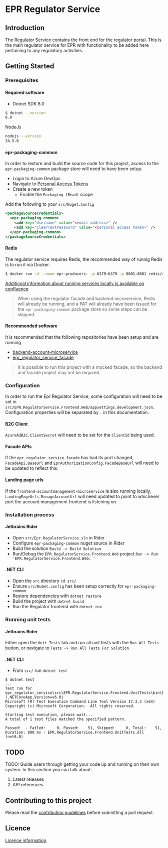 # EPR Regulator Service

## Introduction 
The Regulator Service contains the front end for the regulator portal. This is the main regulator service for EPR with functionality to be added here pertaining to any regulatory activities. 

## Getting Started

### Prerequisites

#### Required software

- Dotnet SDK 8.0

```sh
$ dotnet --version
8.0
```

NodeJs

```sh
nodejs --version
24.5.0
```

#### epr-packaging-common

In order to restore and build the source code for this project, access to the `epr-packaging-common` package store will need to have been setup.

- Login to Azure DevOps
- Navigate to [Personal Access Tokens](https://dev.azure.com/defragovuk/_usersSettings/tokens)
- Create a new token
    - Enable the `Packaging (Read)` scope

Add the following to your `src/Nuget.Config`

```xml
<packageSourceCredentials>
  <epr-packaging-common>
    <add key="Username" value="<email address>" />
    <add key="ClearTextPassword" value="<personal access token>" />
  </epr-packaging-common>
</packageSourceCredentials>
```

#### Redis

The regulator service requires Redis, the recommended way of runnig Redis is to run it via Docker.

```sh
$ docker run -d --name epr-producers- -p 6379:6379 -p 8001:8001 redis/redis-stack:latest
```

[Additional information about running services locally is available on confluence](https://eaflood.atlassian.net/wiki/spaces/MWR/pages/4326916153/Running+frontend+apps+locally+with+Redis+Azure+b2c+integration)

> When using the regulator facade and backend microservice, Redis will already be running, and a PAT will already have been issued for the `epr-packaging-common` package store so some steps can be skipped.

#### Recommended software

It is recommended that the following repositories have been setup and are running
- [backend-account-microservice](https://dev.azure.com/defragovuk/RWD-CPR-EPR4P-ADO/_git/backend-account-microservice)
- [epr_regulator_service_facade](https://dev.azure.com/defragovuk/RWD-CPR-EPR4P-ADO/_git/epr_regulator_service_facade)

> It is possible to run this project with a mocked facade, so the backend and facade project may not be required.

### Configuration

In order to run the Epr Regulator Service, some configuration will need to be set in `src/EPR.RegulatorService.Frontend.Web/appsettings.development.json`. Configuration properties will be separated by `.` in this documentation.

#### B2C Client 
`AzureAdB2C.ClientSecret` will need to be set for the `ClientId` being used.

#### Facade APIs
If the `epr_regulator_service_facade` has had its port changed, `FacadeApi.BaseUrl` and `EprAuthorizationConfig.FacadeBaseUrl` will need to be updated to reflect this.

#### Landing page urls

If the `frontend-accountmanagement-microservice` is also running locally, `LandingPageUrls.ManageAccountUrl` will need updated to point to whichever port the account management frontend is listening on.

### Installation process

#### Jetbrains Rider

- Open `src/Epr.RegulatorService.sln` in Rider
- Configure `epr-packaging-common` nuget source in Rider
- Build the solution `Build -> Build Solution`
- Run/Debug the `EPR.RegulatorService.Frontend.Web` project `Run -> Run 'EPR.RegulatorService.Frontend.Web: '`

#### .NET CLI

- Open the `src` directory `cd src/`
- Ensure `src/NuGet.config` has been setup correctly for `epr-packaging-common`
- Restore dependencies with `dotnet restore`
- Build the project with `dotnet build`
- Run the Regulator frontend with `dotnet run`

### Running unit tests

#### Jetbrains Rider

Either open the `Unit Tests` tab and run all unit tests with the `Run All Tests` button, or navigate to `Tests -> Run All Tests For Solution`

#### .NET CLI

- From `src/` run `dotnet test`

```
$ dotnet test
...
Test run for epr_regulator_service\src\EPR.RegulatorService.Frontend.UnitTests\bin\Debug\net6.0\EPR.RegulatorService.Frontend.UnitTests.dll (.NETCoreApp,Version=v6.0)
Microsoft (R) Test Execution Command Line Tool Version 17.3.3 (x64)
Copyright (c) Microsoft Corporation.  All rights reserved.

Starting test execution, please wait...
A total of 1 test files matched the specified pattern.

Passed!  - Failed:     0, Passed:    51, Skipped:     0, Total:    51, Duration: 800 ms - EPR.RegulatorService.Frontend.UnitTests.dll (net6.0)
```

## TODO

TODO: Guide users through getting your code up and running on their own system. In this section you can talk about:
1.	Latest releases
2.	API references

## Contributing to this project
Please read the [contribution guidelines](CONTRIBUTING.md) before submitting a pull request.

## Licence
[Licence information](LICENCE.md).
